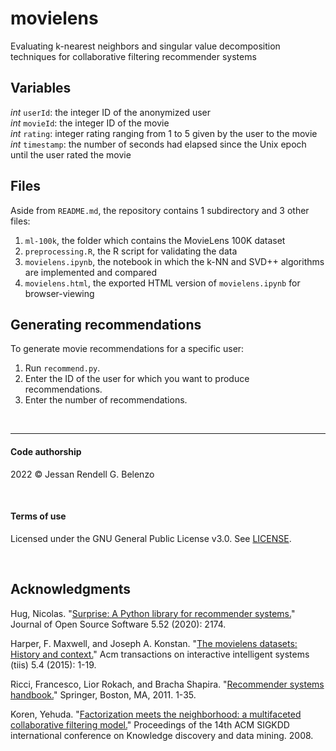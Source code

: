 # movielens

Evaluating k-nearest neighbors and singular value decomposition techniques for collaborative filtering recommender systems

## Variables

*int* `userId`: the integer ID of the anonymized user  
*int* `movieId`: the integer ID of the movie  
*int* `rating`: integer rating ranging from 1 to 5 given by the user to the movie  
*int* `timestamp`: the number of seconds had elapsed since the Unix epoch until the user rated the movie  

## Files

Aside from `README.md`, the repository contains 1 subdirectory and 3 other files:

1. `ml-100k`, the folder which contains the MovieLens 100K dataset
1. `preprocessing.R`, the R script for validating the data
1. `movielens.ipynb`, the notebook in which the k-NN and SVD++ algorithms are implemented and compared
1. `movielens.html`, the exported HTML version of `movielens.ipynb` for browser-viewing

## Generating recommendations

To generate movie recommendations for a specific user:

1. Run `recommend.py`.
1. Enter the ID of the user for which you want to produce recommendations.
1. Enter the number of recommendations.

<br>

- - -

#### Code authorship

2022 © Jessan Rendell G. Belenzo

<br>

#### Terms of use

Licensed under the GNU General Public License v3.0. See [LICENSE](https://github.com/jessanrendell/movielens/blob/main/LICENSE).

<br>

## Acknowledgments

Hug, Nicolas. "[Surprise: A Python library for recommender systems.](https://surpriselib.com/)" Journal of Open Source Software 5.52 (2020): 2174.

Harper, F. Maxwell, and Joseph A. Konstan. "[The movielens datasets: History and context.](https://grouplens.org/datasets/movielens/100k/)" Acm transactions on interactive intelligent systems (tiis) 5.4 (2015): 1-19.

Ricci, Francesco, Lior Rokach, and Bracha Shapira. "[Recommender systems handbook.](https://link.springer.com/chapter/10.1007/978-0-387-85820-3_1)" Springer, Boston, MA, 2011. 1-35.

Koren, Yehuda. "[Factorization meets the neighborhood: a multifaceted collaborative filtering model.](https://dl.acm.org/doi/abs/10.1145/1401890.1401944)" Proceedings of the 14th ACM SIGKDD international conference on Knowledge discovery and data mining. 2008.
